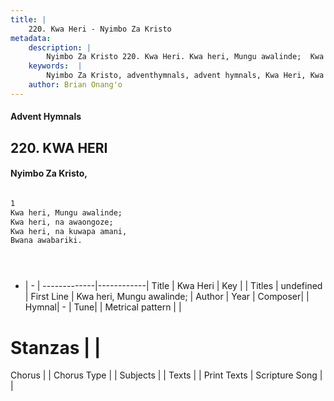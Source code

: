 ```yaml
---
title: |
    220. Kwa Heri - Nyimbo Za Kristo
metadata:
    description: |
        Nyimbo Za Kristo 220. Kwa Heri. Kwa heri, Mungu awalinde;  Kwa heri, na awaongoze;  Kwa heri, na kuwapa amani,  Bwana awabariki.     
    keywords:  |
        Nyimbo Za Kristo, adventhymnals, advent hymnals, Kwa Heri, Kwa heri, Mungu awalinde; . 
    author: Brian Onang'o
---
```


#### Advent Hymnals
## 220. KWA HERI
####  Nyimbo Za Kristo,

```txt

1
Kwa heri, Mungu awalinde; 
Kwa heri, na awaongoze; 
Kwa heri, na kuwapa amani, 
Bwana awabariki.





```

- |   -  |
-------------|------------|
Title | Kwa Heri |
Key |  |
Titles | undefined |
First Line | Kwa heri, Mungu awalinde;  |
Author | 
Year | 
Composer| |
Hymnal|  - |
Tune|  |
Metrical pattern | |
# Stanzas |  |
Chorus |  |
Chorus Type |  |
Subjects | |
Texts |  |
Print Texts | 
Scripture Song |  |
    
